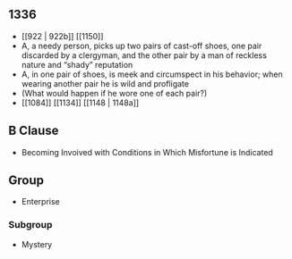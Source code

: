## 1336
- [[922 | 922b]] [[1150]] 
- A, a needy person, picks up two pairs of cast-off shoes, one pair discarded by a clergyman, and the other pair by a man of reckless nature and “shady” reputation
- A, in one pair of shoes, is meek and circumspect in his behavior; when wearing another pair he is wild and profligate
- (What would happen if he wore one of each pair?)
- [[1084]] [[1134]] [[1148 | 1148a]] 

## B Clause
- Becoming Invoived with Conditions in Which Misfortune is Indicated

## Group
- Enterprise

### Subgroup
- Mystery

